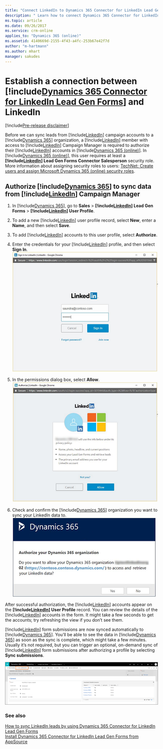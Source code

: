 ```yaml
---
title: "Connect LinkedIn to Dynamics 365 Connector for LinkedIn Lead Gen Forms | Microsoft Docs"
description: " Learn how to connect Dynamics 365 Connector for LinkedIn Lead Gen Forms with the LinkedIn service to sync lead gen data to Dynamics 365 (online)."
ms.topic: article
ms.date: 09/26/2017
ms.service: crm-online
applies_to: "Dynamics 365 (online)"
ms.assetid: 4140669d-2155-4f43-a4fc-253b67e42f7d
author: "m-hartmann"
ms.author: mhart
manager: sakudes
---
```

# Establish a connection between [!include[Dynamics 365 Connector for LinkedIn Lead Gen Forms](includes/pn-linkedin-solution.md)] and LinkedIn

[!include[Pre-release disclaimer](includes/cc-beta-prerelease-disclaimer.md)]

Before we can sync leads from [!include[LinkedIn](includes/tn-linkedin.md)] campaign accounts to a [!include[Dynamics 365](includes/pn-dynamics-crm.md)] organization, a [!include[LinkedIn](includes/tn-linkedin.md)] member with access to [!include[LinkedIn](includes/tn-linkedin.md)] Campaign Manager is required to authorize their [!include[LinkedIn](includes/tn-linkedin.md)] accounts in [!include[Dynamics 365 (online)](includes/pn-dyn-365-online.md)]. In [!include[Dynamics 365 (online)](includes/pn-dyn-365-online.md)], this user requires at least a **[!include[LinkedIn](includes/tn-linkedin.md)] Lead Gen Forms Connector Salesperson** security role.  
More information about assigning security roles to users: [TechNet: Create users and assign Microsoft Dynamics 365 (online) security roles](https://technet.microsoft.com/library/jj191623.aspx).

## Authorize [!include[Dynamics 365](includes/pn-dynamics-crm.md)] to sync data from [!include[LinkedIn](includes/tn-linkedin.md)] Campaign Manager

1. In [!include[Dynamics 365](includes/pn-dynamics-crm.md)], go to **Sales** > **[!include[LinkedIn](includes/tn-linkedin.md)] Lead Gen Forms** > **[!include[LinkedIn](includes/tn-linkedin.md)] User Profile**.
2. To add a new [!include[LinkedIn](includes/tn-linkedin.md)] user profile record, select **New**, enter a **Name**, and then select **Save**.
3. To add [!include[LinkedIn](includes/tn-linkedin.md)] accounts to this user profile, select **Authorize**.
4. Enter the credentials for your [!include[LinkedIn](includes/tn-linkedin.md)] profile, and then select **Sign In**.  
![Sign In](media/Add-credentials-to-linked-profile.png "Enter credentials for your LinkedIn profile")  

5. In the permissions dialog box, select **Allow**.  
![Allow permissions](media/LinkedIn-permission-popup-dialog.png "LinkedIn permissions dialog box")  

6. Check and confirm the [!include[Dynamics 365](includes/pn-dynamics-crm.md)] organization you want to sync your LinkedIn data to.  
![LinkedIn permission popup dialogs](media/Confirm-dynamics-365-organization-to-sync-linkedin-data.png "Confirm the name of your Dynamics 365 organization")

After successful authorization, the [!include[LinkedIn](includes/tn-linkedin.md)] accounts appear on the **[!include[LinkedIn](includes/tn-linkedin.md)] User Profile** record. You can review the details of the [!include[LinkedIn](includes/tn-linkedin.md)] accounts in the form. It might take a few seconds to get the accounts; try refreshing the view if you don’t see them.

[!include[LinkedIn](includes/tn-linkedin.md)] form submissions are now synced automatically to [!include[Dynamics 365](includes/pn-dynamics-crm.md)]. You’ll be able to see the data in [!include[Dynamics 365](includes/pn-dynamics-crm.md)] as soon as the sync is complete, which might take a few minutes. 
Usually it’s not required, but you can trigger an optional, on-demand sync of [!include[LinkedIn](includes/tn-linkedin.md)] form submissions after authorizing a profile by selecting **Sync submissions**.

![On-demand synchronization of LinkedIn form submissions](media/On-demand-sync-of-LinkedIn-form-submissions.png "On-demand synchronization of LinkedIn form submissions")

### See also

[How to sync LinkedIn leads by using Dynamics 365 Connector for LinkedIn Lead Gen Forms](sync-linkedin-leads.md)  
[Install Dynamics 365 Connector for LinkedIn Lead Gen Forms from AppSource](install-linkedin-connector.md)